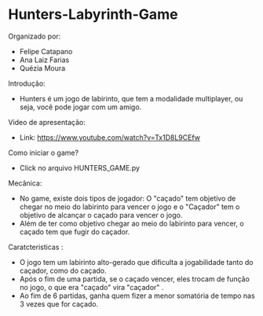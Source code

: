 # Hunters-Labyrinth-Game
Organizado por:  
- Felipe Catapano 
- Ana Laiz Farias
- Quézia Moura 



Introdução: 

- Hunters é um jogo de labirinto, que tem a modalidade multiplayer, ou seja, você pode jogar com um amigo. 

Video de apresentação: 

- Link: https://www.youtube.com/watch?v=Tx1D8L9CEfw

Como iniciar o game? 

-  Click no arquivo HUNTERS_GAME.py

Mecânica: 

- No game, existe dois tipos de jogador: O "caçado" tem objetivo de chegar no meio do labirinto para vencer o jogo e o "Caçador" tem o objetivo de alcançar o caçado para vencer o jogo. 
- Além de ter como objetivo chegar ao meio do labirinto para vencer, o caçado tem que fugir do caçador. 

Caratcteristicas : 

- O jogo tem um labirinto alto-gerado que dificulta a jogabilidade tanto do caçador, como do caçado. 
- Após o fim de uma partida, se o caçado vencer, eles trocam de função no jogo, o que era "caçado" vira "caçador" .
- Ao fim de 6 partidas, ganha quem fizer a menor somatória de tempo nas 3 vezes que for caçado. 
